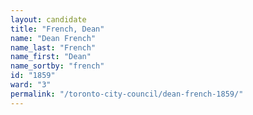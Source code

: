 ```yaml
---
layout: candidate
title: "French, Dean"
name: "Dean French"
name_last: "French"
name_first: "Dean"
name_sortby: "french"
id: "1859"
ward: "3"
permalink: "/toronto-city-council/dean-french-1859/"
---
```

